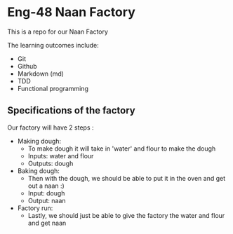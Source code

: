 # Eng-48 Naan Factory

This is a repo for our Naan Factory

The learning outcomes include:
 - Git
 - Github
 - Markdown (md)
 - TDD
 - Functional programming
 
 
 ## Specifications of the factory
 
Our factory will have 2 steps :
- Making dough:
    - To make dough it will take in 'water' and flour to make the dough
    - Inputs: water and flour
    - Outputs: dough
- Baking dough:
    - Then with the dough, we should be able to put it in the oven and get out a naan :)
    - Input: dough
    - Output: naan
- Factory run:
    - Lastly, we should just be able to give the factory the water and flour and get naan
 
 